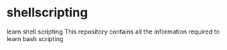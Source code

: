 # shellscripting
learn shell scripting
This repository contains all the information required to learn bash scripting
